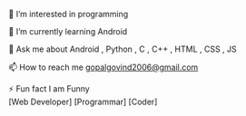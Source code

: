 👀 I’m interested in programming

🌱 I’m currently learning Android

💬 Ask me about Android , Python , C , C++ , HTML , CSS , JS

📫 How to reach me gopalgovind2006@gmail.com

⚡ Fun fact I am Funny
<br>[Web Developer]  [Programmar]   [Coder]
